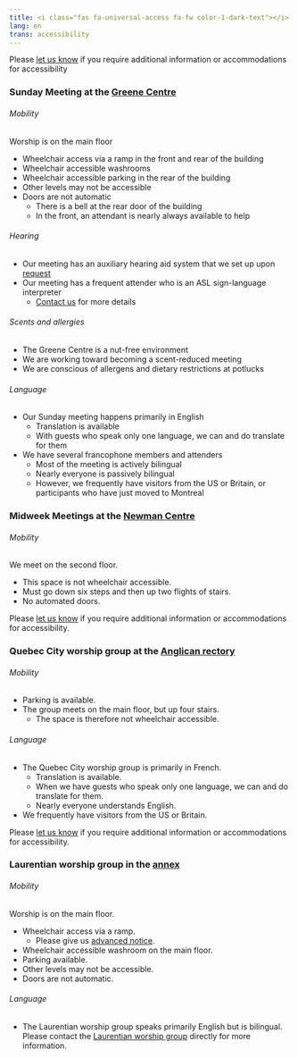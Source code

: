 ```yaml
---
title: <i class="fas fa-universal-access fa-fw color-1-dark-text"></i> Accessibility Info
lang: en
trans: accessibility
---
```

Please [let us know](/contact) if you require additional information or accommodations for accessibility

### Sunday Meeting at the [Greene Centre](/directions)
###### Mobility
Worship is on the main floor
* Wheelchair access via a ramp in the front and rear of the building
* Wheelchair accessible washrooms
* Wheelchair accessible parking in the rear of the building
* Other levels may not be accessible
* Doors are not automatic
  * There is a bell at the rear door of the building 
  * In the front, an attendant is nearly always available to help

###### Hearing
* Our meeting has an auxiliary hearing aid system that we set up upon [request](/contact)
* Our meeting has a frequent attender who is an ASL sign-language interpreter
  * [Contact us](/contact) for more details

###### Scents and allergies
* The Greene Centre is a nut-free environment
* We are working toward becoming a scent-reduced meeting
* We are conscious of allergens and dietary restrictions at potlucks

###### Language
* Our Sunday meeting happens primarily in English
  * Translation is available
  * With guests who speak only one language, we can and do translate for them
* We have several francophone members and attenders
  * Most of the meeting is actively bilingual
  * Nearly everyone is passively bilingual
  * However, we frequently have visitors from the US or Britain, or participants who have just moved to Montreal

### Midweek Meetings at the [Newman Centre](/midweek)
###### Mobility
We meet on the second floor.
* This space is not wheelchair accessible.
* Must go down six steps and then up two flights of stairs.
* No automated doors.

Please [let us know](/contact) if you require additional information or accommodations for accessibility.

### Quebec City worship group at the [Anglican rectory](/qc)
###### Mobility
* Parking is available.
* The group meets on the main floor, but up four stairs.
  * The space is therefore not wheelchair accessible.

###### Language
* The Quebec City worship group is primarily in French.
  * Translation is available.
  * When we have guests who speak only one language, we can and do translate for them.
  * Nearly everyone understands English.
* We frequently have visitors from the US or Britain.

Please [let us know](/contact) if you require additional information or accommodations for accessibility.

### Laurentian worship group in the [annex](/laurentians)
###### Mobility
Worship is on the main floor.
* Wheelchair access via a ramp.
  * Please give us [advanced notice](/laurentians).
* Wheelchair accessible washroom on the main floor.
* Parking available.
* Other levels may not be accessible.
* Doors are not automatic.

###### Language
* The Laurentian worship group speaks primarily English but is bilingual.
Please contact the [Laurentian worship group](/laurentians) directly for more information.
